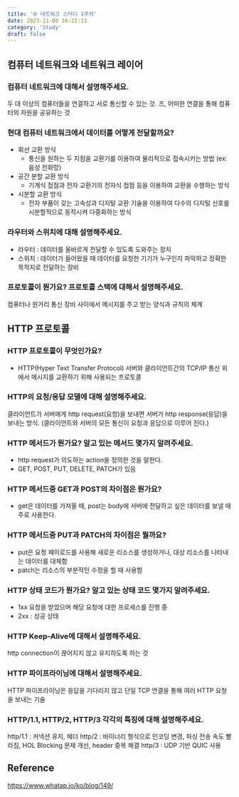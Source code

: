 ```yaml
---
title: '🌐 네트워크 스터디 1주차'
date: 2023-11-08 16:21:13
category: 'Study'
draft: false
---
```


## 컴퓨터 네트워크와 네트워크 레이어

### 컴퓨터 네트워크에 대해서 설명해주세요.

두 대 이상의 컴퓨터들을 연결하고 서로 통신할 수 있는 것. 즈, 어떠한 연결을 통해 컴퓨터의 자원을 공유하는 것

### 현대 컴퓨터 네트워크에서 데이터를 어떻게 전달할까요?

- 회선 교환 방식
  - 통신을 원하는 두 지점을 교환기를 이용하여 물리적으로 접속시키는 방법 (ex: 음성 전화망)
- 공간 분할 교환 방식
  - 기계식 접점과 전자 교환기의 전자식 접점 등을 이용하여 교환을 수행하는 방식
- 시분할 교환 방식
  - 전자 부품이 갖는 고속성과 디지털 교환 기술을 이용하여 다수의 디지털 신호를 시분할적으로 동작시켜 다중화하는 방식

### 라우터와 스위치에 대해 설명해주세요.

- 라우터 : 데이터를 올바르게 전달할 수 있도록 도와주는 장치
- 스위치 : 데이터가 들어왔을 때 데이터를 요청한 기기가 누구인지 파악하고 정확한 목적지로 전달하는 장비

### 프로토콜이 뭔가요? 프로토콜 스택에 대해서 설명해주세요.

컴퓨터나 원거리 통신 장비 사이에서 메시지를 주고 받는 양식과 규칙의 체계

## HTTP 프로토콜

### HTTP 프로토콜이 무엇인가요?

- HTTP(Hyper Text Transfer Protocol)
  서버와 클라이언트간의 TCP/IP 통신 위에서 메시지를 교환하기 위해 사용되는 프로토콜

### HTTP의 요청/응답 모델에 대해 설명해주세요.

클라이언트가 서버에게 http request(요청)을 보내면 서버가 http response(응답)을 보내는 방식. (클라이언트와 서버의 모든 통신이 요청과 응답으로 이루어 진다.)

### HTTP 메서드가 뭔가요? 알고 있는 메서드 몇가지 알려주세요.

- http request가 의도하는 action을 정의한 것을 말한다.
- GET, POST, PUT, DELETE, PATCH가 있음

### HTTP 메서드중 GET과 POST의 차이점은 뭔가요?

- get은 데이터를 가져올 때, post는 body에 서버에 전달하고 싶은 데이터를 보낼 때 주로 사용한다.

### HTTP 메서드중 PUT과 PATCH의 차이점은 뭘까요?

- put은 요청 페이로드를 사용해 새로운 리소스를 생성하거나, 대상 리소스를 나타내는 데이터를 대체함
- patch는 리소스의 부분적인 수정을 할 때 사용함

### HTTP 상태 코드가 뭔가요? 알고 있는 상태 코드 몇가지 알려주세요.

- 1xx
  요청을 받았으며 해당 요청에 대한 프로세스를 진행 중
- 2xx : 성공 상태

### HTTP Keep-Alive에 대해서 설명해주세요.

http connection이 끊어지지 않고 유지하도록 하는 것

### HTTP 파이프라이닝에 대해서 설명해주세요.

HTTP 파이프라이닝은 응답을 기다리지 않고 단일 TCP 연결을 통해 여러 HTTP 요청을 보내는 기술

### HTTP/1.1, HTTP/2, HTTP/3 각각의 특징에 대해 설명해주세요.

http/1.1 : 커넥션 유지, 헤더
http/2 : 바이너리 형식으로 인코딩 변경, 파싱 전송 속도 빨라짐, HOL Blocking 문제 개선, header 중복 해결
http/3 : UDP 기반 QUIC 사용

## Reference

https://www.whatap.io/ko/blog/149/
